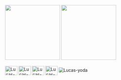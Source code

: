 <div>
    <a href="https://github.com/lucaslvor22"></a>
    <img height="180em"
        src="https://github-readme-stats.vercel.app/api?username=lucaslavor22&show_icons=true&theme=dracula&include_all_commits=true&count_private=true" />
    <img height="180em"
        src="https://github-readme-stats.vercel.app/api/top-langs/?username=lucaslavor22&layout=compact&langs_count=168theme=dracula" />
</div>
<div style="display: inline_block"><br>
    <img align="center" alt="Lucas-HTML" height="30" width="40"
        src="https://raw.githubusercontent.com/devicons/master/icons/html5/html5-original.svg">
    <img align="center" alt="Lucas-CSS" height="30" width="40"
        src="https://cdn.jsdelivr.net/gh/devicons/devicon/icons/css3/css3-original.svg" />
    <img align="center" alt="Lucas-PYTHON" height="30" width="40"
        src="https://raw.githubusercontent.com/devicons/master/icons/python/python-original.svg">
    <img align="center" alt="Lucas-JAVA" height="30" width="40"
        src="https://raw.githubusercontent.com/devicons/master/icons/java/java-original.svg">
    <img aling="right" alt="Lucas-yoda"
        src="https://cdn.discordapp.com/attachments/795358919417397249/8254305899581688872/h1.gif">
</div>
